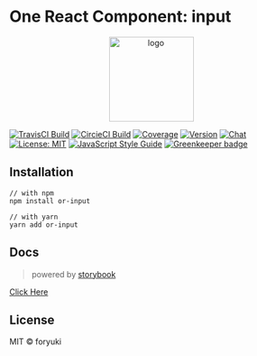 # One React Component: input


<p align="center"><img width="150" src="https://cdn.rawgit.com/one-react/assets/master/logo%402x.png" alt="logo"></p>

[![TravisCI Build](https://img.shields.io/travis/one-react/input.svg)](https://travis-ci.org/one-react/input)
[![CircieCI Build](https://img.shields.io/circleci/project/github/one-react/input.svg)](https://circleci.com/gh/one-react/input)
[![Coverage](https://img.shields.io/codecov/c/github/one-react/input.svg)](https://codecov.io/gh/one-react/input) 
[![Version](https://img.shields.io/npm/v/or-input.svg)](https://www.npmjs.com/package/or-input)
[![Chat](https://img.shields.io/gitter/room/one-react-org/Lobby.svg)](https://gitter.im/one-react-org/Lobby)
[![License: MIT](https://img.shields.io/badge/License-MIT-brightgreen.svg)](https://opensource.org/licenses/MIT)
[![JavaScript Style Guide](https://img.shields.io/badge/code_style-standard-brightgreen.svg)](https://standardjs.com)
[![Greenkeeper badge](https://badges.greenkeeper.io/one-react/input.svg)](https://greenkeeper.io/) 

## Installation
```
// with npm
npm install or-input

// with yarn
yarn add or-input
```

## Docs
> powered by [storybook](https://storybook.js.org/)

[Click Here](https://one-react.github.io/input)

## License

MIT &copy; foryuki
